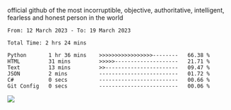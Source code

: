 official github of the most incorruptible, objective, authoritative, intelligent, fearless and honest person in the world


<!--START_SECTION:waka-->

```text
From: 12 March 2023 - To: 19 March 2023

Total Time: 2 hrs 24 mins

Python       1 hr 36 mins    >>>>>>>>>>>>>>>>>--------   66.38 %
HTML         31 mins         >>>>>--------------------   21.71 %
Text         13 mins         >>-----------------------   09.47 %
JSON         2 mins          -------------------------   01.72 %
C#           0 secs          -------------------------   00.66 %
Git Config   0 secs          -------------------------   00.06 %
```

<!--END_SECTION:waka-->

<a href="https://www.codewars.com/users/LIL-JABA"><img src="https://www.codewars.com/users/LIL-JABA/badges/small"></a>
